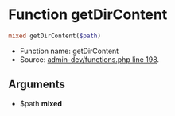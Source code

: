 Function getDirContent
===========================





```php
mixed getDirContent($path)
```

* Function name: getDirContent
* Source: [admin-dev/functions.php line 198](https://github.com/PrestaShop/PrestaShop/blob/1.5.6.2/admin-dev/functions.php#L198).

Arguments
---------

* $path **mixed**

